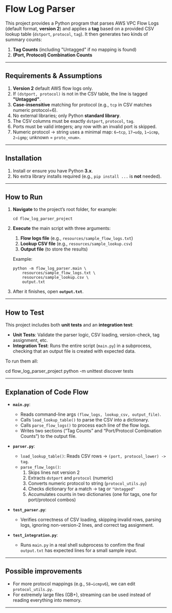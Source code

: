 # Flow Log Parser

This project provides a Python program that parses AWS VPC Flow Logs (default format, **version 2**) and applies a **tag** based on a provided CSV lookup table (`dstport`, `protocol`, `tag`). It then generates two kinds of summary counts:

1. **Tag Counts** (including "Untagged" if no mapping is found)  
2. **(Port, Protocol) Combination Counts**  

---

## Requirements & Assumptions

1. **Version 2** default AWS flow logs only.  
2. If `(dstport, protocol)` is not in the CSV table, the line is tagged **"Untagged"**.  
3. **Case-insensitive** matching for protocol (e.g., `tcp` in CSV matches numeric protocol=6).  
4. No external libraries; only Python **standard library**.  
5. The CSV columns must be exactly `dstport`, `protocol`, `tag`.  
6. Ports must be valid integers; any row with an invalid port is skipped.  
7. Numeric protocol → string uses a minimal map: `6→tcp`, `17→udp`, `1→icmp`, `2→igmp`; unknown = `proto_<num>`.

---

## Installation

1. Install or ensure you have Python **3.x**.  
2. No extra library installs required (e.g., `pip install ...` is **not** needed).

---

## How to Run

1. **Navigate** to the project’s root folder, for example:
   
       cd flow_log_parser_project
   
2. **Execute** the main script with three arguments:
   1. **Flow logs file** (e.g., `resources/sample_flow_logs.txt`)
   2. **Lookup CSV file** (e.g., `resources/sample_lookup.csv`)
   3. **Output file** (to store the results)

   Example:
   
       python -m flow_log_parser.main \
           resources/sample_flow_logs.txt \
           resources/sample_lookup.csv \
           output.txt

3. After it finishes, open **`output.txt`**.

---

## How to Test

This project includes both **unit tests** and an **integration test**:

- **Unit Tests**: Validate the parser logic, CSV loading, version-check, tag assignment, etc.  
- **Integration Test**: Runs the entire script (`main.py`) in a subprocess, checking that an output file is created with expected data.

To run them all:

 cd flow_log_parser_project
 python -m unittest discover tests




---

## Explanation of Code Flow

- **`main.py`**:
  - Reads command-line args `(flow_logs, lookup_csv, output_file)`.
  - Calls `load_lookup_table()` to parse the CSV into a dictionary.
  - Calls `parse_flow_logs()` to process each line of the flow logs.
  - Writes two sections (“Tag Counts” and “Port/Protocol Combination Counts”) to the output file.

- **`parser.py`**:
  - `load_lookup_table()`: Reads CSV rows → `(port, protocol_lower) -> tag`.
  - `parse_flow_logs()`:
    1. Skips lines not version 2  
    2. Extracts `dstport` and `protocol` (numeric)  
    3. Converts numeric protocol to string (`protocol_utils.py`)  
    4. Checks dictionary for a match → tag or `"Untagged"`  
    5. Accumulates counts in two dictionaries (one for tags, one for port/protocol combos)

- **`test_parser.py`**:
  - Verifies correctness of CSV loading, skipping invalid rows, parsing logs, ignoring non-version-2 lines, and correct tag assignment.

- **`test_integration.py`**:
  - Runs `main.py` in a real shell subprocess to confirm the final `output.txt` has expected lines for a small sample input.


---

## Possible improvements

- For more protocol mappings (e.g., `58→icmpv6`), we can edit `protocol_utils.py`.  
- For extremely large files (GB+), streaming can be used instead of reading everything into memory.  

---